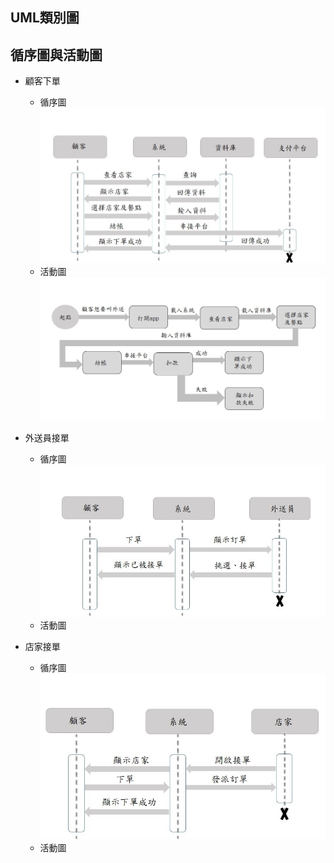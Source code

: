 ## UML類別圖


## 循序圖與活動圖

* 顧客下單
  * 循序圖
  ![顧客下單循序圖](顧客下單循序圖.jpg)
  * 活動圖
  ![顧客下單活動圖](顧客下單活動圖.jpg)
  
* 外送員接單
  * 循序圖
  ![外送員接單循序圖](外送員循序圖.jpg)
  * 活動圖

* 店家接單
  * 循序圖
   ![店家接單循序圖](店家接單.jpg)
  * 活動圖
